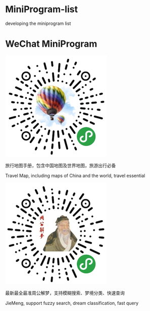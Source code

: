 # MiniProgram-list
developing the miniprogram list

# WeChat MiniProgram

![avatar](travel-map.jpg)

旅行地图手册，包含中国地图及世界地图，旅游出行必备

Travel Map, including maps of China and the world, travel essential

![avatar](jiemeng.jpg)

最新最全最准周公解梦，支持模糊搜索、梦境分类、快速查询

JieMeng, support fuzzy search, dream classification, fast query